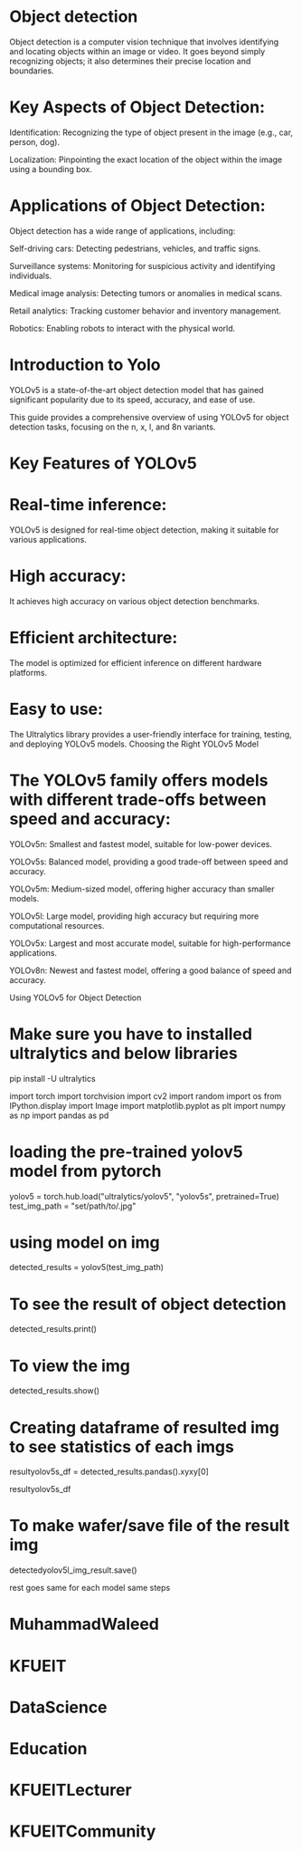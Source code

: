 # Object detection 
Object detection is a computer vision technique that involves identifying and locating objects within an image or video. It goes beyond simply recognizing objects; it also determines their precise location and boundaries.   

# Key Aspects of Object Detection:

Identification: Recognizing the type of object present in the image (e.g., car, person, dog).   

Localization: Pinpointing the exact location of the object within the image using a bounding box.   
# Applications of Object Detection:
Object detection has a wide range of applications, including:

Self-driving cars: Detecting pedestrians, vehicles, and traffic signs.   

Surveillance systems: Monitoring for suspicious activity and identifying individuals.   

Medical image analysis: Detecting tumors or anomalies in medical scans.   

Retail analytics: Tracking customer behavior and inventory management.   

Robotics: Enabling robots to interact with the physical world.   

# Introduction to Yolo

YOLOv5 is a state-of-the-art object detection model that has gained significant popularity due to its speed, accuracy, and ease of use.

This guide provides a comprehensive overview of using YOLOv5 for object detection tasks, focusing on the n, x, l, and 8n variants.

# Key Features of YOLOv5

# Real-time inference:
 YOLOv5 is designed for real-time object detection, making it suitable for various applications.
# High accuracy:
It achieves high accuracy on various object detection benchmarks.
# Efficient architecture:
The model is optimized for efficient inference on different hardware platforms.
# Easy to use:
The Ultralytics library provides a user-friendly interface for training, testing, and deploying YOLOv5 models.
Choosing the Right YOLOv5 Model

# The YOLOv5 family offers models with different trade-offs between speed and accuracy:

YOLOv5n: Smallest and fastest model, suitable for low-power devices.

YOLOv5s: Balanced model, providing a good trade-off between speed and accuracy.

YOLOv5m: Medium-sized model, offering higher accuracy than smaller models.

YOLOv5l: Large model, providing high accuracy but requiring more computational resources.

YOLOv5x: Largest and most accurate model, suitable for high-performance applications.

YOLOv8n: Newest and fastest model, offering a good balance of speed and accuracy.

Using YOLOv5 for Object Detection
# Make sure you have to installed ultralytics  and below libraries
pip install -U ultralytics

import torch
import torchvision
import cv2
import random
import os
from IPython.display import Image
import matplotlib.pyplot as plt
import numpy as np 
import pandas as pd




# loading the pre-trained yolov5 model from pytorch
yolov5 = torch.hub.load("ultralytics/yolov5", "yolov5s", pretrained=True)
test_img_path = "set/path/to/.jpg"


# using model on img
detected_results = yolov5(test_img_path)
# To see the result  of object detection
detected_results.print()


# To view the img 
detected_results.show()


# Creating dataframe of resulted img to see statistics of each imgs
resultyolov5s_df = detected_results.pandas().xyxy[0]

resultyolov5s_df

# To make wafer/save file of the result img
 detectedyolov5l_img_result.save()

 rest goes same for each model  same steps 


# MuhammadWaleed 

 # KFUEIT 
 
 # DataScience 
 
 # Education 
 
 # KFUEITLecturer
 
 # KFUEITCommunity




